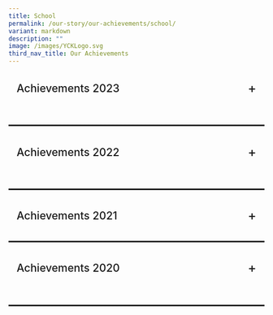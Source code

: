 ```yaml
---
title: School
permalink: /our-story/our-achievements/school/
variant: markdown
description: ""
image: /images/YCKLogo.svg
third_nav_title: Our Achievements
---
```

<div class="yck-component">
    <div class="regular-flow">
        <details name="achievements">
            <summary id="achieve2023">Achievements 2023
            </summary>
            <table class="yck-table">
                <thead>
                    <tr>
                        <th class="yck-th">Environment</th>
                        <th class="yck-th"></th>
                    </tr>
                </thead>
                <tbody>
                    <tr>
                        <td class="yck-td">School Green Awards 2023</td>
                        <td class="yck-td">Vanda Miss Joaquim Sustained Achievement Award</td>
                    </tr>
                </tbody>
            </table>
            <table class="yck-table">
                <thead>
                    <tr>
                        <th class="yck-th">Innovations &amp; Enterprise</th>
                        <th class="yck-th"></th>
                    </tr>
                </thead>
                <tbody>
                    <tr>
                        <td class="yck-td">MOE INNERGY Award 2023</td>
                        <td class="yck-td">Teaching and Learning Category - Bronze Award<br>The “Learn by Doing” Professional Development Model</td>
                    </tr>
                </tbody>
            </table>
            <table class="yck-table">
                <thead>
                    <tr>
                        <th class="yck-th">MOE Special Awards</th>
                        <th class="yck-th"></th>
                    </tr>
                </thead>
                <tbody>
                    <tr>
                        <td class="yck-td">LKY-Outstanding Normal <br>Course Award (NA) 2023</td>
                        <td class="yck-td">Kylie Giam, Sec 5/2022</td>
                    </tr>
                </tbody>
            </table>
            <table class="yck-table">
                <thead>
                    <tr>
                        <th class="yck-th">MOE Special Awards</th>
                        <th class="yck-th"></th>
                    </tr>
                </thead>
                <tbody>
                    <tr>
                        <td class="yck-td">Service to Education Award 2023<br>(For School Advisory Committees)</td>
                        <td class="yck-td">Ms Annie Chin (Silver)<br>Mr Kenneth Siow (Silver)<br>Mr Herald Yeo (Silver)</td>
                    </tr>
                </tbody>
            </table>
            <table class="yck-table">
                <thead>
                    <tr>
                        <th class="yck-th">Uniformed Groups</th>
                        <th class="yck-th"></th>
                    </tr>
                </thead>
                <tbody>
                    <tr>
                        <td class="yck-td">NPCC</td>
                        <td class="yck-td">2022 Unit Overall Proficiency Award (UOPA)<br>-&nbsp;&nbsp; Gold Award<br><br>2023 SPF-NPCC Badge<br>- Staff Sergeant, Liew Tze Wan, Sec 4<br>- Staff Sergeant, Xiong Shiqi, Sec 4</td>
                    </tr>
                    <tr>
                        <td class="yck-td">Red Cross Youth</td>
                        <td class="yck-td">2022 Excellent Unit Award (EUA)<br>- Gold Award<br><br>2023 Director’s Award<br>- Warrant Officer Teo Kai En, Alivia<br><br>Ambassadors of Blood Donation Championship<br>- Silver Award<br><br>Disaster Risk Reduction Championship<br>- Bronze Award<br><br>First Aid Competition Junior (Lower Sec)<br>- Silver Award<br><br>First Aid Competition Senior (Upper Sec)<br>- Bronze Award</td>
                    </tr>
                </tbody>
            </table>
            <table class="yck-table">
                <thead>
                    <tr>
                        <th class="yck-th">Clubs</th>
                        <th class="yck-th"></th>
                    </tr>
                </thead>
                <tbody>
                    <tr>
                        <td class="yck-td">Mechatronics, Aeronautics<br> &amp; Robotics (MARs) Club</td>
                        <td class="yck-td">IDE Series 2023 Robotics Competition<br>- Top 5 out of 72 teams<br><br>National Robotics Competition 2023<br>- Finalists - 2 teams</td>
                    </tr>
                </tbody>
            </table>
            <table class="yck-table">
                <thead>
                    <tr>
                        <th class="yck-th">Aesthetics</th>
                        <th class="yck-th"></th>
                    </tr>
                </thead>
                <tbody>
                    <tr>
                        <td class="yck-td">Combined Performing Arts</td>
                        <td class="yck-td">2023 National Day Parade: Act 4 “Shine Your Light” Dance</td>
                    </tr>
                    <tr>
                        <td class="yck-td">Choir</td>
                        <td class="yck-td">2021 SYF Presentation – Represented School under Special Provision (COVID-19)</td>
                    </tr>
                    <tr>
                        <td class="yck-td">Concert Band</td>
                        <td class="yck-td">2021 SYF Presentation – Certificate of Accomplishment</td>
                    </tr>
                    <tr>
                        <td class="yck-td">Chinese Dance</td>
                        <td class="yck-td">2021 SYF Presentation – Certificate of Accomplishment</td>
                    </tr>
                    <tr>
                        <td class="yck-td">English Drama</td>
                        <td class="yck-td">2021 SYF Presentation – Certificate of Accomplishment</td>
                    </tr>
                    <tr>
                        <td class="yck-td">Indian Dance</td>
                        <td class="yck-td">2021 SYF Presentation – Certificate of Distinction</td>
                    </tr>
                    <tr>
                        <td class="yck-td">Malay Dance</td>
                        <td class="yck-td">2021 SYF Presentation – Certificate of Accomplishment</td>
                    </tr>
                    <tr>
                        <td class="yck-td">Arts Media and Design LLP</td>
                        <td class="yck-td">2023 Voice of My Generation Music Competition Finals<br><br>Junior Category<br>1st place – Team “Sound like the Morning”<br>- Zhai Jun Bo, Sec 1<br>- Loheath Ramesh, Sec 2<br>- Louis Wong Chun Yik, Sec 2<br>- Lim Wei Heng, Sec 3<br>- Alex Marjanovic, Sec 3<br><br>3rd place – Team “MCATS”<br>- Clariss Ong Li Rong, Sec 3<br>- Ong Tzy Yiin, Sec 3<br>- Sami Sharieff II, Sec 3<br>- Han Thong En, Sec 3<br>- Phone Myat Thit, Sec 3</td>
                    </tr>
                </tbody>
            </table>
            <table class="yck-table">
                <thead>
                    <tr>
                        <th class="yck-th">Sports</th>
                        <th class="yck-th"></th>
                    </tr>
                </thead>
                <tbody>
                    <tr>
                        <td class="yck-td">Singapore Olympic Foundation - Peter Lim Scholarship 2023</td>
                        <td class="yck-td">Encouragement Award<br>- De Silva Ayra Chantel Taculod (For Athletics), Sec 1</td>
                    </tr>
                    <tr>
                        <td class="yck-td">Badminton</td>
                        <td class="yck-td">National School Games C Division (Girls)<br>- Top 8 South Zone</td>
                    </tr>
                    <tr>
                        <td class="yck-td">Netball</td>
                        <td class="yck-td">National School Games C Division<br>- Top 6 South Zone<br><br>National School Games B Division<br>- Top 6 South Zone<br><br>Yio Chu Kang Netball Carnival (Under 14)<br>- 3rd</td>
                    </tr>
                </tbody>
            </table>
            <div class="button-container">
                <a aria-label="Back to top" class="button" href="#achieve2023">Back to top</a>
            </div>
            <table class="yck-table">
                <thead>
                    <tr>
                        <th class="yck-th">Leadership Related</th>
                        <th class="yck-th"></th>
                    </tr>
                </thead>
                <tbody>
                    <tr>
                        <td class="yck-td">Our Singapore Leadership<br> Programme (OSLP) 2023</td>
                        <td class="yck-td">Wong Miu Yu, Sec 4</td>
                    </tr>
                </tbody>
            </table>
            <table class="yck-table">
                <thead>
                    <tr>
                        <th class="yck-th">Languages and Humanities Related</th>
                        <th class="yck-th"></th>
                    </tr>
                </thead>
                <tbody>
                    <tr>
                        <td class="yck-td">International Model<br> United Nations Conference 2023</td>
                        <td class="yck-td">Best Position Paper<br>- Foo Su Fang, Sec 3</td>
                    </tr>
                    <tr>
                        <td class="yck-td">National Youth<br> Environment Conference 2023</td>
                        <td class="yck-td">Honourable Mentions<br>- Fong Hao Zheng, Sec 4<br>- Jason Boh, Sec 4</td>
                    </tr>
                    <tr>
                        <td class="yck-td">Vetri Vizha 2023<br>Budding Writers’ Programme</td>
                        <td class="yck-td">National Top 30 Budding Writers<br>- Yoganandhan Harini Sai, Sec 4</td>
                    </tr>
                    <tr>
                        <td class="yck-td">National Chinese<br> Challenge 2023</td>
                        <td class="yck-td">National Top 30<br>- Ji Junkai, Sec 4</td>
                    </tr>
                    <tr>
                        <td class="yck-td">Inter-Secondary School<br> Blackout Poetry &amp; Podcast Competition</td>
                        <td class="yck-td">First Place<br>- Nur Izzati Binte Jasman, Sec 3</td>
                    </tr>
                </tbody>
            </table>
            <div class="button-container">
                <a aria-label="Back to top" class="button" href="#achieve2023">Back to top</a>
            </div>
            <table class="yck-table">
                <thead>
                    <tr>
                        <th class="yck-th">STEM Related</th>
                        <th class="yck-th"></th>
                    </tr>
                </thead>
                <tbody>
                    <tr>
                        <td class="yck-td">2023 All Singapore Mathematics Competition for Normal Course</td>
                        <td class="yck-td">Individual Category:<br>Upper Secondary Normal Academic (Top 20)<br>- 19th position - Halaharivi Shaurya Daman, Sec 3<br><br>Lower Secondary Normal Academic (Top 20)<br>- 4th position - Ong Yiting, Sec 2<br>- 13th position - Ang Jun Sheng, Sec 2<br><br>Lower Secondary Normal Technical (Top 20)<br>- 11th position - Chia Li Yee, Sec 2<br><br>Team Category:<br>Lower Secondary Normal Academic (1st position)<br>- 1st position - Lim Jun Kai, Sec 2<br>- 1st position - Ong Yiting, Sec 2<br>- 1st position - Ang Jun Sheng, Sec 2</td>
                    </tr>
                    <tr>
                        <td class="yck-td">NIE Mathematics Challenge 2023</td>
                        <td class="yck-td">Higher Distinction<br>- Guo Jingyi, Sec 1<br>- Gui Mingyue, Sec 1<br><br>Distinction<br>- Liam Rain Ebriega Cena, Sec 1<br>- Teekayuko Nathawat, Sec 1<br>- Zhai Junbo, Sec 1<br>- Tangsatapornpan Aukrit, Sec 1<br>- Wu Jinlin, Sec 1</td>
                    </tr>
                    <tr>
                        <td class="yck-td">Singapore and Asian Schools Math Olympiad (SASMO) 2023</td>
                        <td class="yck-td">Bronze Award<br>- Bowie Ong Yan Tao, Sec 2<br>- Tino Seah Wei Le, Sec 2<br>- Chia Yuan Kai, Sec 2<br>- Elgin Tan Sie Yuan, Sec 2<br>- Koh Chuen Hoe, Sec 2<br>- Zaven Pang Xing Yu (Feng Xingyu), Sec 3<br>- Kayen Leong Yu Ting, Sec 3<br>- Kang Pin Xian, Sec 3<br><br>Honourable Mention<br>- Aaron Tan Kaixun, Sec 2<br>- Pearl Aw Xue Jun (Hu Xuejun), Sec 2<br>- Ramesh Loheath, Sec 2<br>- Foong Qi Yuan, Ajax, Sec 2<br>- Toh Shi Ming Shermin, Sec 2<br>- Elise Tan Joo Hue (Chen Yuhui), Sec 2<br>- Chua Dong Zhe, Sec 3</td>
                    </tr>
                    <tr>
                        <td class="yck-td">Singapore Math Kangaroo Contest (SMKC) 2023</td>
                        <td class="yck-td">Silver Award<br>- Aaron Tan Kaixun, Sec 2<br>- Zaven Pang Xing Yu (Feng Xingyu), Sec 3<br><br>Bronze Award<br>- Bowie Ong Yan Tao, Sec 2<br>- Chia Yuan Kai, Sec 2<br>- Elise Tan Joo Hue (Chen Yuhui), Sec<br>- Lim Le Qi Clara, Sec 2<br>- Xu You, Alden (Lin Xuyou), Sec 3<br>- Kayen Leong Yu Ting, Sec 3<br>- Wei Heng, Sec 3<br>- Chua Dong Zhe, Sec 3<br>- Jun Xi Darryl (Weng Junxi), Sec 3<br><br>Honourable Mention<br>- Wang Hong En, Sec 2<br>- Clariss Ong Li Rong, Sec 3<br>- Josua Valencia Van Mook, Sec 3<br>- Gee Ming Xi, Sec 3</td>
                    </tr>
                    <tr>
                        <td class="yck-td">43<sup>rd</sup> International C.B. Paul Science Quiz 2023</td>
                        <td class="yck-td">Bronze Award<br>- Ong Zhi Yuan, Sec 4<br><br>Merit Award<br>- Ngan Kwan Teng, Sec 4<br>- Ren Yanjia, Sec 4<br><br>Honorable Mention<br>- Kho Soong Yang, Sec 4</td>
                    </tr>
                    <tr>
                        <td class="yck-td">24<sup>th</sup> International Elementz Fair 2023</td>
                        <td class="yck-td">Silver Award<br>- Satish Kumar Pratishtha, Sec 3<br>- Julian Koh Jun Rui, Sec 3<br>- Ashley Farisya Binte Muhammad Faizal, Sec 3<br>- Angelyn Low Shi Ning, Sec 3<br>- Mohamed Aaqil Bishan, Sec 3<br><br>Silver Award<br>- Gee Ming Xi, Sec 3<br>- Jolin Ang Rui En, Sec 3<br>- Jasper Lim Jun Xiong, Sec 3<br>- Joy Tan Jia Yi, Sec 3<br>- Janice Lye Yu Tiam, Sec 3<br><br>Bronze Award<br>- Lim Rou Hui Charlynn, Sec 3<br>- Lim Xu You Alden, Sec 3<br>- Teow Qiao Ruo, Sec 3<br>- Nazreen Fitria Izzati Binte Ngasti Wanto, Sec 3<br>- Jovelynn Lim En Ting, Sec 3</td>
                    </tr>
                    <tr>
                        <td class="yck-td">Singapore International STEM Innovation Challenge (SISTEMIC) 2023</td>
                        <td class="yck-td">STEM Innovation Challenge - Silver Award (Voyager)<br>- Foo Su Fang, Sec 3<br>- Sami Sharieff Ii, Sec 3<br>- Lim Wei Heng, Sec 3<br><br>Design &amp; Build Challenge - Most Sustainable Concept Award<br>- Sami Sharieff Ii, Sec 3</td>
                    </tr>
                    <tr>
                        <td class="yck-td">Singapore Science &amp; Engineering Fair 2023</td>
                        <td class="yck-td">Finalists<br>- Foo Su Fang, Sec 3<br>- Sami Sharieff Ii, Sec 3<br>- Charlene Ng Li Shan, Sec 3</td>
                    </tr>
                </tbody>
            </table>
            <div class="button-container">
                <a aria-label="Back to top" class="button" href="#achieve2023">Back to top</a>
            </div>
        </details>
    </div>
</div>
<hr>
<div class="yck-component">
    <div class="regular-flow">
        <details name="achievements">
            <summary id="achieve2022">Achievements 2022</summary>
            <table class="yck-table">
                <thead>
                    <tr>
                        <th class="yck-th">Environment</th>
                        <th class="yck-th"></th>
                    </tr>
                </thead>
                <tbody>
                    <tr>
                        <td class="yck-td">Schools’ Green Award</td>
                        <td class="yck-td">Vanda Miss Joaquim Sustained Achievement Award VIEW POST</td>
                    </tr>
                    <tr>
                        <td class="yck-td">Building and Construction Authority (BCA) Green Mark</td>
                        <td class="yck-td">Gold status conferred in 2022</td>
                    </tr>
                    <tr>
                        <td class="yck-td">Alba E-Waste Collection Drive 2022</td>
                        <td class="yck-td">National Third</td>
                    </tr>
                </tbody>
            </table>
            <br>
            <table class="yck-table">
                <thead>
                    <tr>
                        <th class="yck-th">Innovation &amp; Enterprise</th>
                        <th class="yck-th"></th>
                    </tr>
                </thead>
                <tbody>
                    <tr>
                        <td class="yck-td">MOE outstanding Innovator Award 2022</td>
                        <td class="yck-td">Mr Wee Daiqi</td>
                    </tr>
                    <tr>
                        <td class="yck-td">Network for Teaching Enterprise 2022</td>
                        <td class="yck-td">Most Coordinated School Award</td>
                    </tr>
                </tbody>
            </table>
            <br>
            <table class="yck-table">
                <thead>
                    <tr>
                        <th class="yck-th">Uniformed Groups</th>
                        <th class="yck-th"></th>
                    </tr>
                </thead>
                <tbody>
                    <tr>
                        <td class="yck-td">NPCC</td>
                        <td class="yck-td">2021 Unit Overall Proficiency Award (UOPA)<br>Gold Award<br>2021 SPF-NPCC Badge<br>• Staff Sergeant, Lim Boon Yu (4A)<br>• Staff Sergeant, Nur Rashiqa Binte Muhammad Risman (4E)</td>
                    </tr>
                    <tr>
                        <td class="yck-td">Red Cross Youth</td>
                        <td class="yck-td">2021 Excellent Unit Award (EUA)<br>Gold Award<br>2021 Director’s Award<br>• Sergeant, Muhammad Hazmi Bin Suhaimi (4T)</td>
                    </tr>
                </tbody>
            </table>
            <br>
            <table class="yck-table">
                <thead>
                    <tr>
                        <th class="yck-th">Clubs</th>
                        <th class="yck-th"></th>
                    </tr>
                </thead>
                <tbody>
                    <tr>
                        <td class="yck-td">Mechatronics, Aeronautics &amp; Robotics (MARs)</td>
                        <td class="yck-td">Robo Genius Global Online Competition<br><br>Champion Award<br>• Wong Zhen Kai Li Yun En<br>Task Competition - 3rd Place<br>• Nah Jiang Qi<br>• Muhammad Aslam Bin Mohammad Fazli<br>Task Competition – 4th Place<br>• Aswin Haran Hariharan<br>• Ralph Jilian Calvo Galanza<br>ITE Ignite Skills Challenge 2022 - AI Car Challenge<br>2nd Runners-up<br>• Muhammad Danish Bin Rashid<br>• Matyn Reaandy Bin Rahamudy<br>• Gaven Lim Jia Jin<br>ITE Ignite Skills Challenge 2022 - Digital Making using Microbit<br>Finalists<br>• Mohamed Isa Charif<br>• Tapia Emmanuel Manansala<br>• Terence Ong Yuan Cheng</td>
                    </tr>
                    <tr>
                        <td class="yck-td">Media Club</td>
                        <td class="yck-td">2022 Our Schools, Ours Stories Contest (Youth Category)<br>Best Video Award – Theme: What I Go To School For WATCH<br><br>“Memories to be Treasured” by<br>• Yet Yan Shen<br>• Derrick See Kar Xun<br>• Neo Jun Yuan<br>Best Photo Story Award - Theme: Our School CommunityVIEW POST<br><br>Photo entitled “A Professional in Our School” by<br>• Wirdatul Marsya Binte Mohammad Fazuli<br>• Siti Nurasyirah Binte Mohammad Hery<br>• Sukainah Binte Mohammad Fahrur Razi</td>
                    </tr>
                </tbody>
            </table>
            <br>
            <table class="yck-table">
                <thead>
                    <tr>
                        <th class="yck-th">Aesthetics</th>
                        <th class="yck-th"></th>
                    </tr>
                </thead>
                <tbody>
                    <tr>
                        <td class="yck-td">Choir</td>
                        <td class="yck-td">2021 SYF Presentation – Represented School under Special Provision (COVID-19)</td>
                    </tr>
                    <tr>
                        <td class="yck-td">Concert Band</td>
                        <td class="yck-td">2021 SYF Presentation – Certificate of Accomplishment</td>
                    </tr>
                    <tr>
                        <td class="yck-td">Chiinese Dance</td>
                        <td class="yck-td">2021 SYF Presentation – Certificate of Accomplishment</td>
                    </tr>
                    <tr>
                        <td class="yck-td">English Drama</td>
                        <td class="yck-td">2021 SYF Presentation – Certificate of Accomplishment</td>
                    </tr>
                    <tr>
                        <td class="yck-td">Indian Dance</td>
                        <td class="yck-td">2021 SYF Presentation – Certificate of Distinction</td>
                    </tr>
                    <tr>
                        <td class="yck-td">Malay Dance</td>
                        <td class="yck-td">2021 SYF Presentation – Certificate of Accomplishment</td>
                    </tr>
                    <tr>
                        <td class="yck-td">Arts Media and Design LLP</td>
                        <td class="yck-td">Voice of My Generation Music Competition Finals (Junior Category) – 2nd runners up<br>• Clariss Ong Li Rong (2E)<br>• Han Thong En (2E)<br>• Ong Tzy Yiin (2E)<br>• Phone Myat Thit (2E)<br>• Sami Sharieff (2E)</td>
                    </tr>
                </tbody>
            </table>
            <div class="button-container">
                <a aria-label="Back to top" class="button" href="#achieve2022">Back to top</a>
            </div>
            <table class="yck-table">
                <thead>
                    <tr>
                        <th class="yck-th">Sports</th>
                        <th class="yck-th"></th>
                    </tr>
                </thead>
                <tbody>
                    <tr>
                        <td class="yck-td">Singapore Olympic Foundation – Peter Lim Scholarship 2022</td>
                        <td class="yck-td">Encouragement Award<br>• Koh Ruo Le (4E) for Rhythmic Gymnastics<br>• Ang Yuan Hui (4E) for Badminton</td>
                    </tr>
                    <tr>
                        <td class="yck-td">National Schools Games 2022</td>
                        <td class="yck-td">National Sailing Championship – 4th Place<br>• Koh Poh Ling, Abigail (4E)<br>National School Games Sportsmanship Award (‘B’ Division)<br>• Koh Poh Ling, Abigail (4E) for Sailing<br>• Koh Ruo Le (4E) for Rhythmic Gymnastics<br>• Dewi Qistina Binte Muhammad Haidi (4A) for Netball</td>
                    </tr>
                    <tr>
                        <td class="yck-td">Badminton</td>
                        <td class="yck-td">Preliminary Round [South Zone]<br>• National School Games ‘B’ Division Championship (Boys)<br>• National School Games ‘B’ Division Championship (Girls)<br>• National School Games ‘C’ Division Championship (Boys)<br><br>2nd round (Top 8 in South Zone)<br>• National School Games ‘C’ Division Championship (Girls)</td>
                    </tr>
                    <tr>
                        <td class="yck-td">Basketball</td>
                        <td class="yck-td">Preliminary Round<br>• National School Games ‘B’ Division Championship [South Zone]<br>2nd round (Top 8 in South Zone)<br>• National School Games ‘C’ Division Championship</td>
                    </tr>
                    <tr>
                        <td class="yck-td">Floorball</td>
                        <td class="yck-td">Preliminary Round<br>• National School Games ‘B’ Division Championship<br>2nd Round<br>• National School Games ‘C’ Division Championship</td>
                    </tr>
                    <tr>
                        <td class="yck-td">Netball</td>
                        <td class="yck-td">2nd round (Top 8 in South Zone)<br>• National School Games ‘B’ Division Championship<br>• National School Games ‘C’ Division Championship<br>Champion<br>• Deloitte Pesta Sukan 2022 ‘C’ Division</td>
                    </tr>
                </tbody>
            </table>
            <br>
            <table class="yck-table">
                <thead>
                    <tr>
                        <th class="yck-th">Leadership Related</th>
                        <th class="yck-th"></th>
                    </tr>
                </thead>
                <tbody>
                    <tr>
                        <td class="yck-td">2022 National Young Leaders Fellowship</td>
                        <td class="yck-td">Fellowship Award (awarded to Top 30 nationwide)<br>Raenisha Sherridan<br>National Top 50<br>Xu Yinuo, Nora</td>
                    </tr>
                    <tr>
                        <td class="yck-td">2022 NYC Our Singapore Leadership Programme</td>
                        <td class="yck-td">National Top 50<br>Derrick See Kar Xun</td>
                    </tr>
                </tbody>
            </table>
            <br>
            <table class="yck-table">
                <thead>
                    <tr>
                        <th class="yck-th">Language Related</th>
                        <th class="yck-th"></th>
                    </tr>
                </thead>
                <tbody>
                    <tr>
                        <td class="yck-td">University of New South Wales (UNSW) English</td>
                        <td class="yck-td">Secondary 2<br>1 Distinction, 3 Credits, 4 Merits<br>Secondary 3<br>2 Merits</td>
                    </tr>
                    <tr>
                        <td class="yck-td">University of New South Wales (UNSW) Writing</td>
                        <td class="yck-td">Secondary 2<br>1 Credit, 1 Merit<br>Secondary 3<br>1 Distinction</td>
                    </tr>
                    <tr>
                        <td class="yck-td">2022 Inter-Secondary School<br>Translation Competition: 3T<br>(Teriemah-Tutur-Tepat)</td>
                        <td class="yck-td">Third Place<br>• Illya Batrisyah Putri Mohamad Bakri<br>• Nur Rashiqa Bite Muhammad Risman<br>• Siti Syahira Bite Muhammad Rashid<br><br>Best Translator<br>• Siti Syahira Binte Muhammad Rashid</td>
                    </tr>
                    <tr>
                        <td class="yck-td">2022 National Tamil Language Speakers Competition</td>
                        <td class="yck-td">Second Place<br>• Yoganandhan Harini Sai</td>
                    </tr>
                    <tr>
                        <td class="yck-td">2022 National Tamil Creative Writing Competition</td>
                        <td class="yck-td">Third Place<br>• John Britto Jeronicca Queen</td>
                    </tr>
                    <tr>
                        <td class="yck-td">Vetri Vizha 2022 - Budding Writers’ and Budding Artistes’ Programme</td>
                        <td class="yck-td">National Top 10 (Budding Writers)<br>• Harshini Elangovan<br>• Anas Mahmood Bin Abdul Quadir<br>National Top 10 (Budding Artistes)<br>• Janesh Raj S/o Logaraj Shashi Kumar<br>• Vetriyalagan Sivadharsan<br>• Dishika Angeline Anbalagan</td>
                    </tr>
                </tbody>
            </table>
            <br>
            <table class="yck-table">
                <thead>
                    <tr>
                        <th class="yck-th">STEM Related</th>
                        <th class="yck-th"></th>
                    </tr>
                </thead>
                <tbody>
                    <tr>
                        <td class="yck-td">2022 All Singapore Mathematics Competition for Normal Course</td>
                        <td class="yck-td">National Top 20 (Upper Sec NT Category)<br>• Ong Shun Jie Vincent (11th position)</td>
                    </tr>
                    <tr>
                        <td class="yck-td">Singapore Mathematical Olympiad (SMO)</td>
                        <td class="yck-td">Honourable Mention<br>• Lim Xu You,Alden<br>• Lim Wei Heng<br>• Ong Jun Xi Darryl</td>
                    </tr>
                    <tr>
                        <td class="yck-td">Singapore and Asian Schools Math Olympiad (SASMO)</td>
                        <td class="yck-td">Silver Award<br>• Clariss Ong Li Rong<br>• Lim Wei Heng<br>• Wang Yihan<br>• Soo Yong Qi<br>Bronze Award<br>• Zaven Pang Xing Yu<br>• Nur Naurah Darwisyah Binte Mohamed Hafiz<br>• Josua Valencia Van Mook<br>• Ong Jun Xi Darryl<br>• Kang Pin Xian<br>• Ong Zhi Yuan<br>• Khoo Corey<br>• Ren Yanjia<br>• Nah Ee Heng, Ian<br>Honourable Mention<br>• Janice Lye Yu Tiam<br>• Gee Ming Xi<br>• Julian Koh Jun Rui<br>• Teo Kai En, Alivia<br>• Phey Kai En Karina<br>• Alarick Ong Tze Hou<br>• Tan You Ren, Zuriel</td>
                    </tr>
                    <tr>
                        <td class="yck-td">11th International Biomedical Quiz 2022</td>
                        <td class="yck-td">Bronze<br>• Koh Ruo Le<br>Merit<br>• Tan Ying Shan<br>• Leora Wang Meize</td>
                    </tr>
                    <tr>
                        <td class="yck-td">23rd International Elementz Fair 2022</td>
                        <td class="yck-td">Gold – Team 4<br>• Joash Emmanuel<br>• Sam Michelle<br>• Charmaine Lee<br>• Priscilla Loh Hui Ying<br>• Raenisha Sherridan<br>Silver – Team 2<br>• Elisha Gabrielle d/o Nicholas<br>• Liew Tze Wan<br>• Ng Li Lin<br>• Nisrina Shaheen d/o Jamshaid Khan<br>Bronze – Team 1<br>• Dela Cruz Nicole Aira Hernandez<br>• Ikjeen New<br>• Jason Neo Jie Sen<br>• Yoganandahan Hairini Sai</td>
                    </tr>
                    <tr>
                        <td class="yck-td">43rd International C.B. Paul Science Quiz 2022</td>
                        <td class="yck-td">Individual Gold<br>• Li Nuofan<br>Individual Bronze<br>• Cui Zixuan<br>• Koh Ruo Le<br>• Tan Ying Shan Leora<br>Individual Merit<br>• Chu Jinyu<br>• Ng Guo Shen</td>
                    </tr>
                    <tr>
                        <td class="yck-td">2022 Singapore Junior Chemistry Olympiad</td>
                        <td class="yck-td">Individual Merit Award<br>• Yong Tuck Lam<br>• Wang Meize</td>
                    </tr>
                    <tr>
                        <td class="yck-td">Unity Scientific Innovation Challenge</td>
                        <td class="yck-td">Consolation Prize 1<br>• Yoganandhan Harini Sai<br>• Ikjeen New<br>• Liew Tze Wan<br>• Jason Neo Jie Sen</td>
                    </tr>
                </tbody>
            </table>
            <p>You can <a class="text-link" href="/files/Achievements/2022/YCKSS%202022%20Achievements%20updated%203%20Feb%202023.pdf">DOWNLOAD THE PDF</a> version of the Achievements 2022.</p>
            <div class="button-container">
                <a aria-label="Back to top" class="button" href="#achieve2022">Back to top</a>
            </div>
        </details>
    </div>
</div>
<hr>
<div class="yck-component">
    <div class="regular-flow">
        <details name="achievements">
            <summary id="achieve2021">Achievements 2021</summary>
            <table class="yck-table">
                <thead>
                    <tr>
                        <th class="yck-th">Innovations</th>
                        <th class="yck-th"></th>
                    </tr>
                </thead>
                <tbody>
                    <tr>
                        <td class="yck-td">MOE Innergy (Schools) Award 2021</td>
                        <td class="yck-td">Silver<br>Student-centric Secondary 2 streaming process via SLS</td>
                    </tr>
                </tbody>
            </table>
            <br>
            <table class="yck-table">
                <thead>
                    <tr>
                        <th class="yck-th">Environment</th>
                        <th class="yck-th"></th>
                    </tr>
                </thead>
                <tbody>
                    <tr>
                        <td class="yck-td">Schools' Green Award</td>
                        <td class="yck-td">Vanda Ms Joaquim Award (2019 and 2021)<br>The SGA was postponed in 2020</td>
                    </tr>
                    <tr>
                        <td class="yck-td">Young Scientist Badge Programme</td>
                        <td class="yck-td">Young Sustainability Champion Senior<br>Ng Shin Lin Naomi (3E3) and Phua Zu Yi (3E3)</td>
                    </tr>
                </tbody>
            </table>
            <br>
            <table class="yck-table">
                <thead>
                    <tr>
                        <th class="yck-th">Uniformed Groups</th>
                        <th class="yck-th"></th>
                    </tr>
                </thead>
                <tbody>
                    <tr>
                        <td class="yck-td">NPCC</td>
                        <td class="yck-td">Unit Overall Proficiency Award (UOPA)<br><br>Cancelled for 20202021 SPF-NPCC Badge<br><br>Staff Sergeant, Sharmaine Chin Hui Xin (4E)<br>Staff Sergeant, Evangeline Png (4A)</td>
                    </tr>
                    <tr>
                        <td class="yck-td">Red Cross Youth</td>
                        <td class="yck-td">Excellent Unit Award (EUA)<br><br>Cancelled for 2020Director's Award<br><br>Staff Sergeant, Eve Ong Xin Ru (4E)Disaster Risk Reduction Championship<br><br>GoldAmbassadors of Blood Donation Competition<br><br>Bronze - Lim Cheng Hui (3E)</td>
                    </tr>
                </tbody>
            </table>
            <br>
            <table class="yck-table">
                <thead>
                    <tr>
                        <th class="yck-th">Clubs</th>
                        <th class="yck-th"></th>
                    </tr>
                </thead>
                <tbody>
                    <tr>
                        <td class="yck-td">Mechatronics, Aeronautics &amp; Robotics (MARs)</td>
                        <td class="yck-td"><br>National IgnITE Skills Challenge 2021 - Bronze<br>Galanza Ralph Jilian Calvo (3A1)<br><br>Ajay Bhattarai (3A1)<br><br>Zameer Shareef s/o Nisardeen (3A1)<br>National IgnITE Skills Challenge 2021 - Finalists<br><br>Mohamed Isa Charif (2A1)<br><br>Tapia Emmanuel Manansala (2A1)<br><br>Terence Ong Yuan Cheng (2A1)</td>
                    </tr>
                </tbody>
            </table>
            <br>
            <table class="yck-table">
                <thead>
                    <tr>
                        <th class="yck-th">Sports</th>
                        <th class="yck-th"></th>
                    </tr>
                </thead>
                <tbody>
                    <tr>
                        <td class="yck-td">Badminton</td>
                        <td class="yck-td">2021 National School Games (B and C Division, Boys and Girls)<br>- Represented School under Special Provision<br><br>2021 S7 Cluster Games Challenge<br>Individual Boys (2nd &amp; 3rd)<br></td>
                    </tr>
                    <tr>
                        <td class="yck-td">Basketball</td>
                        <td class="yck-td">2021 National School Games (B and C Division, Boys)<br>- Represented School under Special Provision<br><br>2021 S7 Cluster Games Challenge<br>Team B -1st<br>Team C 2nd</td>
                    </tr>
                    <tr>
                        <td class="yck-td">Netball</td>
                        <td class="yck-td">2021 National School Games (B and C Division)<br>- Represented School under Special Provision<br><br>2021 S7 Cluster Games Challenge<br>Unable to compete due to Covid-19 Heightened Alert</td>
                    </tr>
                    <tr>
                        <td class="yck-td">Football<br>(CCA not offered in the school)</td>
                        <td class="yck-td">2021 S7 Cluster Games Challenge - 2nd Position</td>
                    </tr>
                </tbody>
            </table>
            <div class="button-container">
                <a aria-label="Back to top" class="button" href="#achieve2021">Back to top</a>
            </div>
            <table class="yck-table">
                <thead>
                    <tr>
                        <th class="yck-th">Aesthetics</th>
                        <th class="yck-th"></th>
                    </tr>
                </thead>
                <tbody>
                    <tr>
                        <td class="yck-td">Choir</td>
                        <td class="yck-td">2021 SYF Presentation - Represented School under Special Provision (Covid-19)</td>
                    </tr>
                    <tr>
                        <td class="yck-td">Concert Band</td>
                        <td class="yck-td">2021 SYF Presentation - Certificate of Accomplishment</td>
                    </tr>
                    <tr>
                        <td class="yck-td">Chinese Dance</td>
                        <td class="yck-td">2021 SYF Presentation - Certificate of Accomplishment <br></td>
                    </tr>
                    <tr>
                        <td class="yck-td">English Drama</td>
                        <td class="yck-td">2021 SYF Presentation - Certificate of Accomplishment <br></td>
                    </tr>
                    <tr>
                        <td class="yck-td">Indian Dance</td>
                        <td class="yck-td">2021 SYF Presentation - Certificate of Distinction <br></td>
                    </tr>
                    <tr>
                        <td class="yck-td">Malay Dance</td>
                        <td class="yck-td">2021 SYF Presentation - Certificate of Accomplishment</td>
                    </tr>
                </tbody>
            </table>
            <br>
            <table class="yck-table">
                <thead>
                    <tr>
                        <th class="yck-th">Others</th>
                        <th class="yck-th"></th>
                    </tr>
                </thead>
                <tbody>
                    <tr>
                        <td class="yck-td">10th International Biomedical Quiz 2021</td>
                        <td class="yck-td">Merit<br><br>Loh Kok Roy (4E)</td>
                    </tr>
                    <tr>
                        <td class="yck-td">22nd Elementz International Science Research Conference &amp; Competition</td>
                        <td class="yck-td">Bronze<br>Project: "Harnessing Solar Energy to Power Devices in School"<br><br>Certificate of Commendation<br>Project: "Using Electricity to Enhance Plant Growth"</td>
                    </tr>
                    <tr>
                        <td class="yck-td">42nd International C.B. Paul Science Quiz 2021</td>
                        <td class="yck-td"> Individual Gold<br><br>Loh Kok Roy (4E)<br>Chen Kewei (4E)<br>Individual Merit<br>Ang Peck Kee, Peggy (4E)</td>
                    </tr>
                    <tr>
                        <td class="yck-td">Singapore Junior Chemistry Olympiad (SJChO)</td>
                        <td class="yck-td"> Individual Bronze<br><br>Chen Kewei (4E)</td>
                    </tr>
                    <tr>
                        <td class="yck-td">Research and Development Experience Programme (RDEP) by Science Centre</td>
                        <td class="yck-td">Selected for mentorship by academic &amp; industry mentors in Science Centre<br><br>Ang Yuan Hui (3E)<br>Joash Emmuanuel Sam (3E)<br>Raenisha Sherridan (3E)</td>
                    </tr>
                    <tr>
                        <td class="yck-td">Youth Engineer Award (YEA)</td>
                        <td class="yck-td">Certificate of Achievement<br><br>Loh Kok Roy (4E)<br>Chuang Tze Ye (4E)<br>Sharmaine Chin Hui Xin (4E)<br>Koh Leen (4E)<br>Lin Zheng Liang (4E)<br>Luong Quang Viet Anh (4E)<br>Warren Kenzie (4E)<br>Yip Ming Hon (4E)<br><br></td>
                    </tr>
                    <tr>
                        <td class="yck-td"><br>Singapore Mathematics Olympiad 2021</td>
                        <td class="yck-td">Individual Category<br><br><br>Lin Nuo Fan - Bronze Award<br>Cao Yurong - Bronze Award<br>Alarick Ong Tze Hou - Honourable Mention<br>Beth Tan Yu Xi - Honourable Mention<br><br><br><br></td>
                    </tr>
                    <tr>
                        <td class="yck-td">Singapore and Asian Schools Math Olympiad (SASMO)</td>
                        <td class="yck-td"> 4 Honourable Mention, 6 Bronze, 1 Silver, 1 Gold</td>
                    </tr>
                    <tr>
                        <td class="yck-td">University of New South Wales (UNSW) Mathematics Competition</td>
                        <td class="yck-td">Secondary 1<br><br>2 Distinction, 10 Credits, 4 MeritSecondary 2<br><br>4 Credits, 2 MeritsSecondary 3<br><br>1 Distinction, 6 Credits, 1 Merits</td>
                    </tr>
                    <tr>
                        <td class="yck-td">All Singapore Mathematics Competition for Normal Course Students 2020</td>
                        <td class="yck-td">Lower Secondary Normal Academic Individual Category<br><br>Daniel Yow (2A) - 12th PositionUpper Secondary Normal Technical Individual Category<br><br>Lim Zi Pin Sam (4T) - 17th Position</td>
                    </tr>
                    <tr>
                        <td class="yck-td">Orator's Trophy</td>
                        <td class="yck-td">Finalist - Lynsey Chan Benedicto (2E)</td>
                    </tr>
                    <tr>
                        <td class="yck-td">National Cyber Wellness Advocacy Challenge (NCAC) 2021 - Advocacy Module</td>
                        <td class="yck-td">Silver Award - Secondary/Post-Secondary School Category<br><br>Derrick See Kar Xun (3E)<br>Law Wang Loong (3E)<br>Siti Mariana Binte Jamari (2E)<br>Nina Elisha Herrera De Veyra (2E)<br>Loo Chee Hin Lucas (2E)</td>
                    </tr>
                    <tr>
                        <td class="yck-td">University of New South Wales (UNSW) Writing</td>
                        <td class="yck-td">Secondary 2<br><br>1 Distinction, 5 Credits, 1 Merit<br><br>Secondary 4<br>1 High Distinction, 1 Credit, 1 Merit</td>
                    </tr>
                </tbody>
            </table>
            <div class="button-container">
                <a aria-label="Back to top" class="button" href="#achieve2021">Back to top</a>
            </div>
    </details>
	</div>
	<hr>
    <div class="yck-component">
        <div class="regular-flow">
            <details name="achievements">
                <summary id="achieve2020">Achievements 2020</summary>
                <table class="yck-table">
                    <thead>
                        <tr>
                            <th class="yck-th">Innovations</th>
                            <th class="yck-th"></th>
                        </tr>
                    </thead>
                    <tbody>
                        <tr>
                            <td class="yck-td">MOE Innergy (Schools) Award 2020</td>
                            <td class="yck-td">Commendation<br>Personal Mastery Dashboard - Visual Dashboard of Student Learning Progress</td>
                        </tr>
                    </tbody>
                </table>
                <br>
                <table class="yck-table">
                    <thead>
                        <tr>
                            <th class="yck-th">Environment</th>
                            <th class="yck-th"></th>
                        </tr>
                    </thead>
                    <tbody>
                        <tr>
                            <td class="yck-td">Schools' Green Award</td>
                            <td class="yck-td">Vanda Ms Joaquim Award (2019) – to be updated in Nov/Dec 2020</td>
                        </tr>
                    </tbody>
                </table>
                <br>
                <table class="yck-table">
                    <thead>
                        <tr>
                            <th class="yck-th">Staff</th>
                            <th class="yck-th"></th>
                        </tr>
                    </thead>
                    <tbody>
                        <tr>
                            <td class="yck-td">SPH Distinguished Chinese Language Teachers Award</td>
                            <td class="yck-td">Teacher Ms Tan Ting</td>
                        </tr>
                    </tbody>
                </table>
                <br>
                <table class="yck-table">
                    <thead>
                        <tr>
                            <th class="yck-th">Uniformed Groups</th>
                            <th class="yck-th"></th>
                        </tr>
                    </thead>
                    <tbody>
                        <tr>
                            <td class="yck-td">NCDCC</td>
                            <td class="yck-td">Unit Overall Proficiency Award (UOPA)<br><br>Gold Award</td>
                        </tr>
                        <tr>
                            <td class="yck-td">NPCC</td>
                            <td class="yck-td">Unit Overall Proficiency Award (UOPA)<br><br>Gold Award SPF-NPCC Badge<br><br>Alvin Tan Zhen Song (4NA)</td>
                        </tr>
                        <tr>
                            <td class="yck-td">Red Cross Youth</td>
                            <td class="yck-td">Excellent Unit Award (EUA)<br>Gold Award<br>Director's Award<br>Mavise Lim (4E1)<br><br>Disaster Risk Reduction Championship<br>Gold<br><br>Ambassadors of Blood Donation Competition<br>Silver<br><br>First Aid Competition (Junior) 2020<br>Silver<br><br>Trailblazer 2020<br>Finalist (Finals did not take place due to Covid-19 safety measures)</td>
                        </tr>
                    </tbody>
                </table>
                <br>
                <table class="yck-table">
                    <thead>
                        <tr>
                            <th class="yck-th">Sports</th>
                            <th class="yck-th"></th>
                        </tr>
                    </thead>
                    <tbody>
                        <tr>
                            <td class="yck-td">Sailing</td>
                            <td class="yck-td">National Colours Award<br>Koh Poh Ling Abigail (2E) - Distinction</td>
                        </tr>
                    </tbody>
                </table>
                <div class="button-container">
                    <a aria-label="Back to top" class="button" href="#achieve2020">Back to top</a>
                </div>
                <table class="yck-table">
                    <thead>
                        <tr>
                            <th class="yck-th">Aesthetics</th>
                            <th class="yck-th"></th>
                        </tr>
                    </thead>
                    <tbody>
                        <tr>
                            <td class="yck-td">Choir</td>
                            <td class="yck-td">SYF Presentation 2019 - Certificate of Accomplishment</td>
                        </tr>
                        <tr>
                            <td class="yck-td">Band</td>
                            <td class="yck-td">SYF Presentation 2019 - Certificate of Accomplishment</td>
                        </tr>
                        <tr>
                            <td class="yck-td">Chinese Dance</td>
                            <td class="yck-td">SYF Presentation 2019 - Certificate of Distinction</td>
                        </tr>
                        <tr>
                            <td class="yck-td">Drama</td>
                            <td class="yck-td">SYF Presentation 2019 - Certificate of Accomplishment</td>
                        </tr>
                        <tr>
                            <td class="yck-td">Indian Dance</td>
                            <td class="yck-td">SYF Presentation 2019 - Certificate of Distinction</td>
                        </tr>
                        <tr>
                            <td class="yck-td">Malay Dance</td>
                            <td class="yck-td">SYF Presentation 2019 - Certificate of Accomplishment</td>
                        </tr>
                    </tbody>
                </table>
                <br>
                <table class="yck-table">
                    <thead>
                        <tr>
                            <th class="yck-th">Others</th>
                            <th class="yck-th"></th>
                        </tr>
                    </thead>
                    <tbody>
                        <tr>
                            <td class="yck-td">Unity Scientific Innovation Challenge 2020</td>
                            <td class="yck-td">Team Category<br>2 teams in the top 10 Finalists (one of 8 schools):<br><br>Outstanding Project Silver <br>For project entitled "Reducing Indoor Temperatures Using Transition Windows"<br>Consolation<br>For project entitled "Powering Mass Rapid Transit (MRT) Trains Using Wind Energy"<br><br><br><br>Both teams also received the Young Engineer Award (Achievement) from Singapore Polytechnic<br><br></td>
                        </tr>
                        <tr>
                            <td class="yck-td"><br>9th International Biomedical Quiz 2020<br>Theme: Otorhinolaryngology</td>
                            <td class="yck-td">Individual Category<br><br><br>Merit Award to Nguyen Truong Tung, Sec 4 Exp<br>Honorable Mention to Ng Yan Yee, Sec 4 Exp<br>Honorable Mention to Liu Zhixian, Sec 4 Exp<br><br><br><br></td>
                        </tr>
                        <tr>
                            <td class="yck-td">21st Elementz International Science Research Conference &amp; Competition</td>
                            <td class="yck-td">Team Category<br>1 Gold, 1 Silver, 3 Commendation</td>
                        </tr>
                        <tr>
                            <td class="yck-td">International Science Drama Competition 2020</td>
                            <td class="yck-td">Team Category<br>Certificate of Participation</td>
                        </tr>
                        <tr>
                            <td class="yck-td">Singapore Mathematics Olympiad</td>
                            <td class="yck-td">Individual Category<br>Chen Kewei - Silver Award<br>Cao Yurong - Honourable Mention<br><br>School Category<br>Commendation</td>
                        </tr>
                        <tr>
                            <td class="yck-td">Singapore and Asian Schools Math Olympiad (SASMO)</td>
                            <td class="yck-td"> 4 Bronze, 2 Silver, 2 Gold</td>
                        </tr>
                        <tr>
                            <td class="yck-td">University of New South Wales (UNSW) Mathematics Competition</td>
                            <td class="yck-td">Secondary 1: 9 Credits, 1 Merit<br>Secondary 2: 1 Distinction, 3 Credits, 2 Merits<br>Secondary 3: 1 Higher Distinction, 7 Credits, 3 Merits<br></td>
                        </tr>
                        <tr>
                            <td class="yck-td">All Singapore Mathematics Competition for Normal Course Students 2020</td>
                            <td class="yck-td">Lower Secondary Normal Academic Individual Category<br>Tan Jia Yu (2A) - 10th position<br></td>
                        </tr>
                        <tr>
                            <td class="yck-td">Tamil Essay writing Competition 2020 Organised by Makkal Kavignar Mandram In Conjunction with NLB</td>
                            <td class="yck-td"> Haniya D/O Mohamed Basurudeen (2E) - Consolation prize</td>
                        </tr>
                        <tr>
                            <td class="yck-td">18th National Secondary School Chinese Creative Writing Competition (Xin Lei Jiang)</td>
                            <td class="yck-td"> Hang Zhengyang (4E) - Bronze Award</td>
                        </tr>
                        <tr>
                            <td class="yck-td">17th National Secondary School Chinese Creative Writing Competition</td>
                            <td class="yck-td">Distinguished Achievement Award (Lower Sec) 4 were given out nationally<br>Chen Kewei (3E) – one of 4 national winners<br>Excellence Awards (Upper Sec) 16 were given out nationally<br>Bi Hexin<br>Lim Qian Tong<br>Liu Zhen<br>Wang Shijia</td>
                        </tr>
                        <tr>
                            <td class="yck-td">University of New South Wales (UNSW) Writing<br></td>
                            <td class="yck-td">Individual Awards<br><br><br>High Distinction - 1<br>Merit - 3<br>Credit – 4</td>
                        </tr>
                    </tbody>
                </table>
                <div class="button-container">
                    <a aria-label="Back to top" class="button" href="#achieve2020">Back to top</a>
                </div>
        </details>
			</div>
	</div>
</div>

<hr>


<style>
/* ==========================================================================
   1. Global Styles & Resets
   ========================================================================== */

:root {
    --yck-text-line-height: 1.6em;
    --yck-heading-line-height: 1.2em;
    --yck-heading-letter-spacing: -0.02em;
    --yck-spacing-unit: 1em;
    --yck-box-shadow: 0 2px 4px rgba(0, 0, 0, 0.25);
    --yck-box-shadow1: 0 1px 2px rgba(0, 0, 0, 0.15);
    --yck-inset-shadow1: rgba(50, 50, 93, 0.25) 0px 30px 60px -12px inset, rgba(0, 0, 0, 0.3) 0px 18px 36px -18px inset;
    --yck-inset-shadow2: rgb(204, 219, 232) 3px 3px 6px 0px inset, rgba(255, 255, 255, 0.5) -3px -3px 6px 1px inset;
    --yck-transition-timing: cubic-bezier(0.4, 0, 0.2, 1);

    --yck-step--2: clamp(0.7813rem, 0.9263rem + -0.1872vw, 0.8889rem);
    --yck-step--1: clamp(0.9375rem, 1.0217rem + -0.1087vw, 1rem);
    --yck-step-0: clamp(1.125rem, 1.125rem + 0vw, 1.125rem);
    --yck-step-1: clamp(1.2656rem, 1.2363rem + 0.1467vw, 1.35rem);
    --yck-step-2: clamp(1.4238rem, 1.3556rem + 0.3412vw, 1.62rem);
    --yck-step-3: clamp(1.6018rem, 1.4828rem + 0.5951vw, 1.944rem);
    --yck-step-4: clamp(1.802rem, 1.6174rem + 0.9231vw, 2.3328rem);
    --yck-step-5: clamp(2.0273rem, 1.7587rem + 1.3427vw, 2.7994rem);

    --yck-space-s-xl: clamp(1em, 0.2143em + 3.9286vw, 3.5em);
    interpolate-size: allow-keywords;
    scroll-behavior: smooth;
    text-rendering: optimizeSpeed;
}

body {
    min-height: 100vh;
}

::selection {
    text-shadow: none;
    background: yellow;
}

audio,
canvas,
iframe,
img,
svg,
video {
    vertical-align: middle;
}

/* ==========================================================================
   2. Base Typography
   ========================================================================== */

.yck-component {
    line-height: var(--yck-text-line-height);
    letter-spacing: normal;
    font-size: var(--yck-step-0);
    margin-bottom: var(--yck-space-s-xl);
    position: relative;
}

.yck-component h1,
.yck-component h2,
.yck-component h3,
.yck-component h4,
.yck-component h5,
.yck-component h6,
.yck-component p {
    overflow-wrap: break-word;
}

.yck-component h1,
.yck-component h2,
.yck-component h3,
.yck-component h4,
.yck-component h5,
.yck-component h6 {
    text-wrap: balance;
}

.yck-component p,
.yck-component ol,
.yck-component ul {
    text-wrap: pretty;
    margin-bottom: var(--yck-spacing-unit);
}

.yck-component p:last-child,
.yck-component ul li:last-child,
.yck-component ol li:last-child {
    margin-bottom: var(--yck-space-s-xl);
}

.yck-component .yck-h1,
.yck-component h1 {
    font-size: var(--yck-step-5);
    margin-bottom: var(--yck-spacing-unit);
    line-height: var(--yck-heading-line-height);
    letter-spacing: var(--yck-heading-letter-spacing);
}

.yck-component .yck-h2,
.yck-component h2 {
    font-size: var(--yck-step-4);
    margin-bottom: calc(var(--yck-spacing-unit) * 0.85);
    text-transform: capitalize;
    line-height: var(--yck-heading-line-height);
    letter-spacing: var(--yck-heading-letter-spacing);
}

.yck-component .yck-h3,
.yck-component h3 {
    font-size: var(--yck-step-3);
    margin-bottom: calc(var(--yck-spacing-unit) * 0.75);
    text-transform: capitalize;
    line-height: var(--yck-heading-line-height);
    letter-spacing: var(--yck-heading-letter-spacing);
}

.yck-component .yck-h4,
.yck-component h4 {
    font-size: var(--yck-step-2);
    margin-bottom: calc(var(--yck-spacing-unit) * 0.5);
    text-transform: capitalize;
    line-height: var(--yck-heading-line-height);
    letter-spacing: var(--yck-heading-letter-spacing);
}

.yck-component .yck-h5,
.yck-component h5 {
    font-size: var(--yck-step-1);
    margin-bottom: calc(var(--yck-spacing-unit) * 0.25);
    text-transform: uppercase;
    line-height: var(--yck-heading-line-height);
    letter-spacing: var(--yck-heading-letter-spacing);
}

.yck-component .yck-h6,
.yck-component h6 {
    font-size: var(--yck-step-0);
    margin-bottom: var(--yck-spacing-unit);
    text-transform: uppercase;
    line-height: var(--yck-heading-line-height);
    letter-spacing: var(--yck-heading-letter-spacing);
}

.yck-component hr,
hr {
    border: 1px dotted rgba(0, 0, 0, 0.25);
    margin-block: clamp(1rem, 2vw, 2.5rem);
}

.yck-component small,
small {
    font-size: var(--yck-step--2);
    line-height: var(--yck-spacing-unit);
}

.yck-component a {
    text-decoration: none;
    color: #e37f2a;
}

.yck-component a.text-link {
    position: relative;
    padding-bottom: 2px;
    text-decoration: none;
}

.yck-component a.text-link::after {
    content: " ";
    position: absolute;
    width: 0;
    height: 2px;
    bottom: 0;
    left: 0;
    background-color: currentColor;
    transition:
        width 1s cubic-bezier(0.25, 1, 0.5, 1),
        color 1.2s ease-out;
}

.yck-component a.text-link:hover::after {
    width: 100%;
    color: rgba(0, 122, 247, 0.25);
}

.yck-component a[target="_blank"]:not(.text-link):after {
    display: none;
    margin: 0;
    padding: 0;
}

.yck-component abbr {
    text-decoration: underline dotted #2c6139;
    text-decoration-thickness: 2px;
    text-underline-offset: 3px;
    color: #2c6139;
    font-weight: 600;
    cursor: help;
}

.yck-component abbr:hover {
    color: #4e835b;
}

.yck-component .dropcap-title {
    font-size: var(--yck-step-1);
    /* Base font size for the heading */
    font-weight: normal;
    margin-bottom: 0.5em;
    color: #555;
}

/* This is the core magic for the dropcap */
.yck-component .dropcap-title::first-letter {
    float: left;
    font-size: calc(var(--yck-step-5)*1.65);
    /* The size of the dropcap relative to the heading's font size */
    font-weight: bold;
    font-style: oblique;
    font-family: cursive;
    line-height: 0.9;
    /* Pulls the rest of the text up vertically */
    padding-right: 0.18em;
    /* Adds a little space next to the letter */
    color: #4e835b;
    /* A distinct color for the dropcap */
}

/* ==========================================================================
   3. Layout Components
   ========================================================================== */

.yck-component .regular-flow>*+* {
    margin-top: 1.125em;
}

.yck-component .col-container,
.yck-component .col3-container {
    width: 100%;
    max-width: 1000px;
    margin: 0 auto;
    column-count: 2;
    column-width: 360px;
    column-gap: 1.5em;
}

.yck-component .col3-container {
    columns: 3;
    column-width: 240px;
    column-gap: 1.5em;
    column-rule-style: dotted;
    column-rule-width: 0.5px;
    column-rule-color: rgba(170, 170, 170, 0.25);
}

/* --- Flexbox Grid System --- */
.yck-component .yck-flexbox-grid {
    --yck-gap: 1em;
    display: flex;
    flex-wrap: wrap;
    list-style: none;
    gap: var(--yck-gap);
    padding: 0;
    margin-block: var(--yck-spacing-unit);
}

.yck-component .yck-flexbox-grid>* {
    flex-grow: 1;
    flex-shrink: 0;
    flex-basis: calc((100% - var(--yck-gap)) / 4);
    min-width: calc((100% - var(--yck-gap)) / 2);
    list-style: none;
}

.yck-component .yck-img-array {
    --yck-gap: 1.25rem;
    display: flex;
    flex-direction: row;
    align-items: flex-start;
    align-content: flex-start;
    justify-content: flex-start;
    flex-wrap: wrap;
    list-style: none;
    gap: var(--yck-gap);
    padding: 0;
    margin: 0;
}

.yck-component .yck-img-array>* {
    flex-grow: 1;
    flex-shrink: 0;
    flex-basis: calc((100% - var(--yck-gap)) / 6);
    min-width: 240px;
    list-style: none;
}

.masonry-item {
    break-inside: avoid;
    margin-bottom: 1rem;
    display: inline-block;
    width: 100%;
}

.masonry-item img {
    width: 100%;
    height: auto;
    display: block;
}

/* ==========================================================================
   4. UI Components
   ========================================================================== */

/* --- Tables --- */
.yck-component .yck-table {
    border-collapse: collapse;
    width: 100%;
    max-width: 1000px;
    margin-top: 0.5em;
    margin-bottom: var(--yck-spacing-unit);
}

.yck-component .yck-th {
    background-color: #f2f2f2;
    text-align: left;
    border-bottom: 1px dotted #ddd;
    text-transform: uppercase;
    padding: calc(var(--yck-spacing-unit) * 0.75);
    font-weight: bold;
    font-size: var(--yck-step-0);
    line-height: 1.4;
    letter-spacing: 0.05em;
    vertical-align: top;
}

.yck-component .yck-th h4,
.yck-component .yck-th h5,
.yck-component .yck-th h6 {
    margin: 0 0 calc(var(--yck-spacing-unit) * 0.5) 0;
    text-wrap: balance;
    line-height: 1.3;
}

.yck-component .yck-td {
    border-bottom: 1px dotted #ddd;
    min-width: 120px;
    max-width: 100%;
    word-wrap: break-word;
    text-wrap: pretty;
    padding: calc(var(--yck-spacing-unit) * 0.75);
    vertical-align: top;
    font-size: var(--yck-step-0);
    line-height: 1.5;
}

.yck-component .yck-td>*,
.yck-component .yck-td p,
.yck-component .yck-td ul,
.yck-component .yck-td ol {
    margin-top: 0;
    margin-bottom: calc(var(--yck-spacing-unit) * 0.5);
}

.yck-component .yck-td ul,
.yck-component .yck-td ol {
    padding-left: calc(var(--yck-spacing-unit) * 1.5);
}

.yck-component .yck-td li {
    margin-bottom: calc(var(--yck-spacing-unit) * 0.25);
    line-height: inherit;
}

.yck-component .yck-td>*:last-child,
.yck-component .yck-td>p:last-child,
.yck-component .yck-td>ul:last-child,
.yck-component .yck-td>ol:last-child {
    margin-bottom: calc(var(--yck-spacing-unit) * 0.75);
}

.yck-component .yck-td ul:last-child li:last-child,
.yck-component .yck-td ol:last-child li:last-child {
    margin-bottom: calc(var(--yck-spacing-unit) * 0.25);
}

.yck-component .yck-table tbody tr:last-child .yck-td>*:last-child {
    margin-bottom: var(--yck-spacing-unit);
}

.yck-component .yck-table tbody tr:nth-child(even) {
    background-color: #fafafa;
}

/* --- Video Containers --- */
.yck-component .video-container {
    position: relative;
    width: 100%;
    padding-bottom: 56.25%;
    height: 0;
    overflow: hidden;
    margin-bottom: var(--yck-spacing-unit);
}

.yck-component .video-container iframe,
.yck-component .video-container object,
.yck-component .video-container embed {
    position: absolute;
    top: 0;
    left: 0;
    width: 100%;
    height: 100%;
}

.yck-component .widescreentv {
    aspect-ratio: 16/9;
    width: 100%;
}

.yck-component .tallscreentv {
    aspect-ratio: 9/16;
    width: 100%;
}

.yck-component .sdtv {
    aspect-ratio: 4/3;
    width: 100%;
}

/* --- Isomer Cards --- */
.yck-component .isomer-card,
.yck-component .column {
    break-inside: avoid;
    page-break-inside: avoid;
    padding: 20px;
    border-radius: 5px;
    box-shadow: var(--yck-box-shadow1);
}

.yck-component .column {
    margin-bottom: var(--yck-spacing-unit);
}

.yck-component .column ul,
.yck-component .column ol {
    list-style: none;
    line-height: 1.5em;
    margin: 0;
    padding: 0;
}

.yck-component .column ul li {
    margin-inline: 1em;
    padding-left: 1rem;
    border-bottom: 1px dotted rgba(0, 0, 0, 0.05);
}

.yck-component .isomer-card {
    text-decoration: none;
    margin: 0 auto;
    padding: 0;
    border: 1px solid rgba(224, 224, 224, 0.15);
    border-radius: 8px;
    overflow: hidden;
    transition:
        transform 0.8s var(--yck-transition-timing),
        box-shadow 0.8s var(--yck-transition-timing),
        background-color 0.5s ease;
}

.yck-component .isomer-card:hover {
    transform: translateY(-5px);
    box-shadow: var(--yck-box-shadow);
}

.yck-component .isomer-card:hover .isomer-card-body .isomer-card-link {
    color: #e37f2a;
}

.yck-component .isomer-card:has(img) {
    filter: brightness(100%);
    background-color: #fff;
    transition: filter 0.5s ease;
}

.yck-component .isomer-card:has(img):hover {
    filter: brightness(90%);
    background-color: #898989;
}

.yck-component .isomer-card .isomer-card-image {
    width: 100%;
    object-fit: cover;
}

.yck-component .isomer-card .isomer-card-body {
    padding: var(--yck-spacing-unit);
}

.yck-component .isomer-card .isomer-card-body .isomer-card-title {
    color: #4a4a4a;
    font-weight: 700;
    font-size: var(--yck-step-1);
    overflow-wrap: break-word;
    text-wrap: balance;
}

.yck-component .isomer-card .isomer-card-body .isomer-card-description {
    color: #484848;
    font-size: var(--yck-step-0);
}

.yck-component .isomer-card .isomer-card-body .isomer-card-link {
    font-size: var(--yck-step-0);
    text-decoration: underline;
    color: #e37f2a;
    display: inline-block;
    margin-top: 0.5rem;
}

.yck-component .isomer-card .isomer-card-body .isomer-card-title:has(+ .isomer-card-description) {
    margin-bottom: 0.75rem;
}

.yck-component .isomer-card .isomer-card-body .isomer-card-title:has(+ .isomer-card-link),
.yck-component .isomer-card .isomer-card-body .isomer-card-description:has(+ .isomer-card-link) {
    margin-bottom: 1rem;
}

/* --- Blockquotes & Figures --- */
.yck-component blockquote {
    position: relative;
    padding: 25px 35px;
    background-color: white;
    border-radius: 5px;
    box-shadow: var(--yck-box-shadow);
    margin-left: 0;
    margin-right: 0;
}

.yck-component blockquote>p,
.yck-component blockquote>div {
    color: #ff6b6b;
    font-style: italic;
    font-size: var(--yck-step-1);
    line-height: 1.5;
    margin: 0;
}

.yck-component blockquote::before {
    content: '"';
    position: absolute;
    top: 25px;
    left: 10px;
    color: #ff6b6b;
    font-size: 60px;
    font-family: Georgia, serif;
    opacity: 0.3;
}

.yck-component cite {
    display: block;
    margin-top: var(--yck-spacing-unit);
    font-size: var(--yck-step--1);
    font-style: italic;
    color: #555;
    text-align: right;
}

.yck-component figure,
.yck-component .figure {
    display: flex;
    flex-flow: column;
    max-width: 100%;
    margin: 0;
    padding: 0;
}

.yck-component figure img,
.yck-component .figure img {
    border-radius: 8px;
    box-shadow: var(--yck-box-shadow);
    margin-bottom: var(--yck-spacing-unit);
}

.yck-component figcaption {
    background-color: rgba(255, 255, 255, 0.75);
    color: #333;
    font: italic var(--yck-step--1) sans-serif;
    margin: 0;
    padding: 5px;
    text-align: center;
}

/* --- Org Chart --- */
.yck-component .orgchart {
    display: flex;
    flex-direction: column;
    align-items: flex-start;
    width: 100%;
    max-width: 1000px;
    margin: 0 auto;
    padding: 0;
}

.yck-component .section-title {
    font-size: var(--yck-step-3);
    font-weight: bold;
    margin-top: 30px;
    margin-bottom: var(--yck-spacing-unit);
    color: #222;
    border-bottom: 3px solid #555;
    padding-bottom: 8px;
    width: 100%;
    text-align: left;
}

.yck-component .person-container {
    display: flex;
    flex-direction: column;
    justify-content: flex-start;
    flex-wrap: wrap;
    width: 100%;
    margin-bottom: var(--yck-space-s-xl);
    position: relative;
}

.yck-component .person {
    border-radius: 6px;
    padding: 10px 15px;
    margin: 10px;
    text-align: left;
    min-width: 200px;
    box-shadow: var(--yck-box-shadow);
    flex-grow: 0;
    flex-shrink: 0;
    flex-basis: calc(25% - 10px);
}

.yck-component .person-email {
    font-size: var(--yck-step--1);
    font-weight: normal;
    margin-inline-start: calc(var(--yck-space-s-xl) * 2);
    margin-bottom: var(--yck-spacing-unit);
    color: #333;
}

.yck-component .person-name {
    font-size: var(--yck-step-0);
    font-weight: normal;
    color: #333;
}

.yck-component .person-title {
    font-size: var(--yck-step-1);
    color: #555;
}

/* --- Details/Summary (Accordion) --- */
.yck-component details {
    overflow: hidden;
}

.yck-component details * {
    margin: 0 !important;
}

.yck-component details>p,
.yck-component details ul,
.yck-component details div {
    animation: fade-in 1s ease-out;
    padding-top: calc(var(--yck-spacing-unit) * 0.5);
}

.yck-component summary {
    margin-inline-start: 1.5rem;
    padding: 1rem;
    list-style-position: outside;
    cursor: pointer;
    user-select: none;
    outline: none;
    font-size: var(--yck-step-1);
    font-weight: 500;
    border-radius: 10px;
    transition: box-shadow 0.3s ease-in-out;
}

.yck-component summary:hover {
    box-shadow: var(--yck-inset-shadow2);
}

.yck-component summary::marker {
    font-size: var(--yck-step-2);
}
.yck-component summary::after {
    content: "+";
    position: absolute;
    font-size: var(--yck-step-2);
    right: 1rem;
    top: 1.25em;
    transform: translateY(-50%) rotate(0deg); 
    transition: transform 0.5s ease-in-out;
}

.yck-component details[open] > summary::after {
    transform: translateY(-50%) rotate(135deg); /* Rotates the icon 90 degrees */
}

.yck-component details::details-content {
    font-size: var(--yck-step-0);
    padding-left: 1.5rem;
    padding-right: var(--yck-space-s-xl);
    block-size: 0;
    transition:
        block-size 1s ease,
        content-visibility 1s ease;
    transition-behavior: allow-discrete;
}

.yck-component details[open]::details-content {
    block-size: auto;
}

.yck-component details>*:not(summary) {
    padding: 0.5rem 1rem 1rem 2rem;
    animation: fade-in 1s ease 1s;
    animation-fill-mode: both;
}

/* --- Integrated Navigation Bar Styles --- */
.yck-component .yck-nav-bar>* {
    margin: 0;
    padding: 0;
}

.yck-component .yck-nav-bar ul {
    display: grid;
    grid-template-columns: repeat(auto-fit, minmax(200px, 1fr));
    list-style: none;
    background-color: #ffffff;
    border-radius: 0.75rem;
    box-shadow: var(--yck-inset-shadow2);
    
    justify-content: start;
    align-content: start;
    justify-items: center;
      align-items: start;
}

.yck-component .yck-nav-bar a {
    display: block;
    text-decoration: none;
    font-family: sans-serif;
    font-weight: 500;
    font-size: var(--yck-step-0);
    transition: all 0.3s var(--yck-transition-timing);
    margin: calc(var(--yck-spacing-unit) * 0.1);
    padding: 1rem;
    border-radius: 0.5rem;
    text-align: center;
    text-wrap: balance;
    overflow-wrap: break-word;
    color: #4a5568;
    position: relative;
}

.yck-component .yck-nav-bar a::after {
    content: '';
    position: absolute;
    width: 0;
    height: 2px;
    bottom: 10px;
    left: 50%;
    transform: translateX(-50%);
    background-color: #4299e1;
    /* Added background-color to the transition for the color fade effect */
    transition: width 0.7s var(--yck-transition-timing), background-color 0.7s var(--yck-transition-timing);
}


.yck-component .yck-nav-bar a.active {
    color: #2b6cb0;
}

.yck-component .yck-nav-bar a.active::after {
    width: 60%;
    background-color: #4299e1;
}


.yck-component .yck-nav-bar a:hover {
    color: #e37f2a;
}

.yck-component .yck-nav-bar a:hover::after {
    background-color: #e37f2a;
    width: 60%;
}



/* --- Buttons --- */
.yck-component .button-container {
    margin: 0;
    padding: 0;
    display: flex;
    text-align: center;
    width: 100%;
    justify-content: flex-end;
    align-items: flex-end;
}

.yck-component .button {
    background-color: #e37f2a;
    color: #fff;
    font-size: var(--yck-step-0);
    font-weight: 900;
    margin: 1rem;
    padding: 0.65rem;
    border-radius: 50px;
    box-shadow:
        0 10px 15px -3px rgba(0, 0, 0, 0.15),
        0 4px 6px -2px rgba(0, 0, 0, 0.05);
    transition: all 0.35s ease-in-out;
    border: none;
    cursor: pointer;
    text-decoration: none;
    display: inline-block;
}

.yck-component .button:hover {
    text-decoration: none;
    background-color: #fabe64;
    color: #fff;
    box-shadow:
        0 20px 25px -6px rgba(0, 0, 0, 0.12),
        0 10px 10px -5px rgba(0, 0, 0, 0.04);
    transform: scale(1.05);
}

.yck-component .button:focus {
    outline: none;
    box-shadow: 0 0 0 4px rgba(250, 190, 60, 0.5);
}

.yck-component .truncate {
    display: block;
    white-space: nowrap;
    overflow: hidden;
    text-overflow: ellipsis;
}

/* --- Backdrop --- */
.yck-component .backdrop {
    position: absolute;
    inset: 0;
    height: 200%;
    border-radius: 4px;
    background: hsl(0deg 0% 100% / 0.1);
    pointer-events: none;
    backdrop-filter: blur(16px);
    mask-image: linear-gradient(to bottom,
        black 0,
        black 50%,
        transparent 50%);
}

.yck-component .backdrop-edge {
    --thickness: 6px;
    position: absolute;
    inset: 0;
    height: 100%;
    transform: translateY(100%);
    background: hsl(0deg 0% 100% / 0.1);
    backdrop-filter: blur(8px) brightness(120%);
    pointer-events: none;
    mask-image: linear-gradient(to bottom,
        black 0,
        black var(--thickness),
        transparent var(--thickness));
}

/* ==========================================================================
   5. Animations & Transitions
   ========================================================================== */

.ken-burns-container {
    max-width: 100%;
    overflow: hidden;
    position: relative;
    border-radius: 8px;
}

.ken-burns-image {
    width: 100%;
    height: 100%;
    object-fit: cover;
    animation: kenBurns 35s ease-in-out infinite alternate;
}

.fade-in {
    animation: fade-in 1s ease-in-out both;
}

@keyframes kenBurns {
    from {
        transform: scale(1);
    }

    to {
        transform: scale(1.35);
    }
}

@-webkit-keyframes fade-in {
    0% {
        opacity: 0;
    }

    100% {
        opacity: 1;
    }
}

@keyframes fade-in {
    0% {
        opacity: 0;
    }

    100% {
        opacity: 1;
    }
}

@-webkit-keyframes fade-out {
    0% {
        opacity: 1;
    }

    100% {
        opacity: 0;
    }
}

@keyframes fade-out {
    0% {
        opacity: 1;
    }

    100% {
        opacity: 0;
    }
}

@keyframes fade-in-bottom {
    from {
        opacity: 0;
        transform: translateY(10vh);
    }

    to {
        opacity: 1;
        transform: translateY(0);
    }
}

/* ==========================================================================
   6. Accessibility & Media Queries
   ========================================================================== */

@media (max-width: 1000px) {
    .yck-component .yck-flexbox-grid>* {
        flex-basis: 100%;
    }
}

@media (max-width: 768px) {
    .yck-component .yck-table {
        font-size: calc(var(--yck-step-0) * 0.9);
    }

    .yck-component .yck-th,
    .yck-component .yck-td {
        padding: calc(var(--yck-spacing-unit) * 0.5);
    }
}

@media (max-width: 600px) {
    .yck-component .yck-flex-grid>* {
        flex-basis: auto;
    }
}

@media (prefers-reduced-motion: reduce) {
    * {
        animation-duration: 0.01ms !important;
        animation-iteration-count: 1 !important;
        transition-duration: 0.01ms !important;
        scroll-behavior: auto !important;
    }
}

@supports (content-visibility: auto) {
    details {
        content-visibility: auto;
    }
}

@supports (animation-timeline: view()) {

    .yck-component .col-container,
    .yck-component .col3-container,
    .yck-component .isomer-card-grid {
        animation: fade-in-bottom ease both;
        animation-timeline: view();
        animation-range: entry 25% cover 50%;
    }
}
	</style>